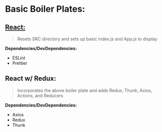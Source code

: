 # Basic Boiler Plates:

## [React:](./react)

>Resets SRC directory and sets up basic index.js and App.js to display

**Dependencies/DevDependencies:**
* ESLint
* Prettier

## React w/ Redux:

>Incorporates the above boiler plate and adds Redux, Thunk, Axios, Actions, and Reducers

**Dependencies/DevDependencies:**

* Axios
* Redux
* Thunk